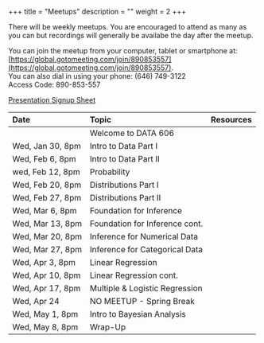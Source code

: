 +++
title = "Meetups"
description = ""
weight = 2
+++


There will be weekly meetups. You are encouraged to attend as many as you can but recordings will generally be availabe the day after the meetup.

You can join the meetup from your computer, tablet or smartphone at: [https://global.gotomeeting.com/join/890853557](https://global.gotomeeting.com/join/890853557).  
You can also dial in using your phone: (646) 749-3122  
Access Code: 890-853-557


[Presentation Signup Sheet](https://docs.google.com/spreadsheets/d/1OmBmPNfB3jbsMAbmdwgCUC8i2RY-3cg4u41RiTH7Nhw/edit?usp=sharing)


Date                  | Topic                           | Resources |
:---------------------|:--------------------------------|:----------|
                      | Welcome to DATA 606             | 
Wed, Jan 30, 8pm      | Intro to Data Part I            | 
Wed, Feb 6, 8pm       | Intro to Data Part II           | 
wed, Feb 12, 8pm      | Probability                     | 
Wed, Feb 20, 8pm      | Distributions Part I            | 
Wed, Feb 27, 8pm      | Distributions Part II           | 
Wed, Mar 6, 8pm       | Foundation for Inference        | 
Wed, Mar 13, 8pm      | Foundation for Inference cont.  | 
Wed, Mar 20, 8pm      | Inference for Numerical Data    | 
Wed, Mar 27, 8pm      | Inference for Categorical Data  | 
Wed, Apr 3, 8pm       | Linear Regression               | 
Wed, Apr 10, 8pm      | Linear Regression cont.         | 
Wed, Apr 17, 8pm      | Multiple & Logistic Regression  | 
Wed, Apr 24           | NO MEETUP - Spring Break        | 
Wed, May 1, 8pm       | Intro to Bayesian Analysis      | 
Wed, May 8, 8pm       | Wrap-Up                         | 

